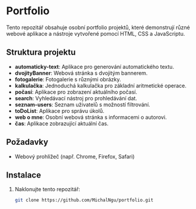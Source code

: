 # Portfolio

Tento repozitář obsahuje osobní portfolio projektů, které demonstrují různé webové aplikace a nástroje vytvořené pomocí HTML, CSS a JavaScriptu.

## Struktura projektu

- **automaticky-text**: Aplikace pro generování automatického textu.
- **dvojityBanner**: Webová stránka s dvojitým bannerem.
- **fotogalerie**: Fotogalerie s různými obrázky.
- **kalkulačka**: Jednoduchá kalkulačka pro základní aritmetické operace.
- **počasí**: Aplikace pro zobrazení aktuálního počasí.
- **search**: Vyhledávací nástroj pro prohledávání dat.
- **seznam-users**: Seznam uživatelů s možností filtrování.
- **toDoList**: Aplikace pro správu úkolů.
- **web o mne**: Osobní webová stránka s informacemi o autorovi.
- **čas**: Aplikace zobrazující aktuální čas.

## Požadavky

- Webový prohlížeč (např. Chrome, Firefox, Safari)

## Instalace

1. Naklonujte tento repozitář:

   ```bash
   git clone https://github.com/MichalNgu/portfolio.git
